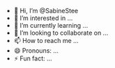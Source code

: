 - 👋 Hi, I’m @SabineStee
- 👀 I’m interested in ...
- 🌱 I’m currently learning ...
- 💞️ I’m looking to collaborate on ...
- 📫 How to reach me ...
- 😄 Pronouns: ...
- ⚡ Fun fact: ...

<!---
SabineStee/SabineStee is a ✨ special ✨ repository because its `README.md` (this file) appears on your GitHub profile.
You can click the Preview link to take a look at your changes.
--->
